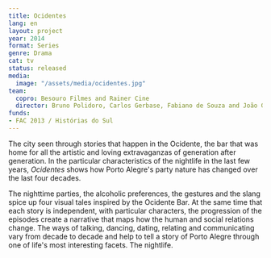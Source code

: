 ```yaml
---
title: Ocidentes
lang: en
layout: project
year: 2014
format: Series
genre: Drama
cat: tv
status: released
media:
  image: "/assets/media/ocidentes.jpg"
team:
  copro: Besouro Filmes and Rainer Cine
  director: Bruno Polidoro, Carlos Gerbase, Fabiano de Souza and João Gabriel de Queiroz
funds:
- FAC 2013 / Histórias do Sul
---
```


The city seen through stories that happen in the Ocidente, the bar that was home for all the artistic and loving extravaganzas of generation after generation. In the particular characteristics of the nightlife in the last few years, _Ocidentes_ shows how Porto Alegre's party nature has changed over the last four decades.  

The nighttime parties, the alcoholic preferences, the gestures and the slang spice up four visual tales inspired by the Ocidente Bar. At the same time that each story is independent, with particular characters, the progression of the episodes create a narrative that maps how the human and social relations change. The ways of talking, dancing, dating, relating and communicating vary from decade to decade and help to tell a story of Porto Alegre through one of life's most interesting facets. The nightlife.
